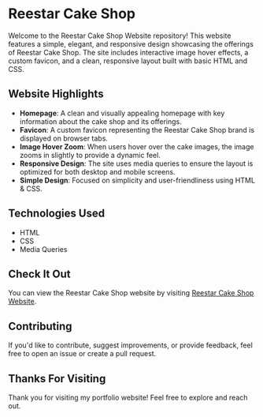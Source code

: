 # Reestar Cake Shop
Welcome to the Reestar Cake Shop Website repository! This website features a simple, elegant, and responsive design showcasing the offerings of Reestar Cake Shop. The site includes interactive image hover effects, a custom favicon, and a clean, responsive layout built with basic HTML and CSS.

## Website Highlights
- **Homepage**: A clean and visually appealing homepage with key information about the cake shop and its offerings.
- **Favicon**: A custom favicon representing the Reestar Cake Shop brand is displayed on browser tabs.
- **Image Hover Zoom**: When users hover over the cake images, the image zooms in slightly to provide a dynamic feel.
- **Responsive Design**: The site uses media queries to ensure the layout is optimized for both desktop and mobile screens.
- **Simple Design**: Focused on simplicity and user-friendliness using HTML & CSS.

## Technologies Used
- HTML
- CSS
- Media Queries

## Check It Out
You can view the Reestar Cake Shop website by visiting [Reestar Cake Shop Website](#).

## Contributing
If you'd like to contribute, suggest improvements, or provide feedback, feel free to open an issue or create a pull request.

## Thanks For Visiting
Thank you for visiting my portfolio website! Feel free to explore and reach out.

